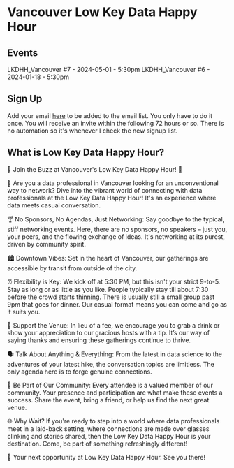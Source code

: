 # Vancouver Low Key Data Happy Hour

## Events

LKDHH_Vancouver #7 - 2024-05-01 - 5:30pm
LKDHH_Vancouver #6 - 2024-01-18 - 5:30pm

## Sign Up

Add your email [here](https://forms.gle/iASXyN8QAUKa5vca7) to be added to the email list. You only have to do it once.  You will receive an invite within the following 72 hours or so.  There is no automation so it's whenever I check the new signup list. 

## What is Low Key Data Happy Hour?

🌟 Join the Buzz at Vancouver's Low Key Data Happy Hour! 🌟

🚀 Are you a data professional in Vancouver looking for an unconventional way to network? Dive into the vibrant world of connecting with data professionals at the Low Key Data Happy Hour! It's an experience where data meets casual conversation.

🍸 No Sponsors, No Agendas, Just Networking: Say goodbye to the typical, stiff networking events. Here, there are no sponsors, no speakers – just you, your peers, and the flowing exchange of ideas. It's networking at its purest, driven by community spirit.

🏙️ Downtown Vibes: Set in the heart of Vancouver, our gatherings are accessible by transit from outside of the city. 

⏰ Flexibility is Key: We kick off at 5:30 PM, but this isn't your strict 9-to-5. Stay as long or as little as you like. People typically stay till about 7:30 before the crowd starts thinning. There is usually still a small group past 9pm that goes for dinner. Our casual format means you can come and go as it suits you.

🍹 Support the Venue: In lieu of a fee, we encourage you to grab a drink or show your appreciation to our gracious hosts with a tip. It’s our way of saying thanks and ensuring these gatherings continue to thrive.

🗣️ Talk About Anything & Everything: From the latest in data science to the adventures of your latest hike, the conversation topics are limitless. The only agenda here is to forge genuine connections.

🤝 Be Part of Our Community: Every attendee is a valued member of our community. Your presence and participation are what make these events a success. Share the event, bring a friend, or help us find the next great venue.

🌐 Why Wait? If you're ready to step into a world where data professionals meet in a laid-back setting, where connections are made over glasses clinking and stories shared, then the Low Key Data Happy Hour is your destination. Come, be part of something refreshingly different!

🥂 Your next opportunity at Low Key Data Happy Hour. See you there!
